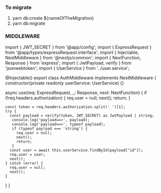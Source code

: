 ### To migrate
1. yarn db:create ${nameOfTheMigration}
2. yarn db:migrate


### MIDDLEWARE
import { JWT_SECRET } from '@app/config';
import { ExpressRequest } from '@app/types/expressRequest.interface';
import { Injectable, NestMiddleware } from '@nestjs/common';
import { NextFunction, Response } from 'express';
import { JwtPayload, verify } from 'jsonwebtoken';
import { UserService } from '../user.service';

@Injectable()
export class AuthMiddleware implements NestMiddleware {
  constructor(private readonly userService: UserService) {}

  async use(req: ExpressRequest, _: Response, next: NextFunction) {
    if (!req.headers.authorization) {
      req.user = null;
      next();
      return;
    }

    const token = req.headers.authorization.split(' ')[1];
    try {
      const payload = verify(token, JWT_SECRET) as JwtPayload | string;
       console.log('payload==>', payload);
       console.log('payload==>', typeof payload);
       if (typeof payload === 'string') {
         req.user = null;
         next();
         return;
       }
      const user = await this.userService.findById(payload["id"]);
      req.user = user;
      next();
    } catch (error) {
      req.user = null;
      next();
    }
  }
}



